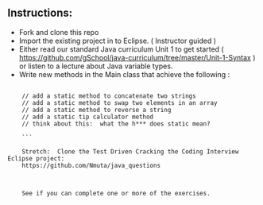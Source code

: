 ## Instructions: 

* Fork and clone this repo
* Import the existing project in to Eclipse. ( Instructor guided ) 
* Either read our standard Java curriculum Unit 1 to get started ( https://github.com/gSchool/java-curriculum/tree/master/Unit-1-Syntax ) or listen to a lecture about Java variable types. 
* Write new methods in the Main class that achieve the following : 

```

	// add a static method to concatenate two strings
	// add a static method to swap two elements in an array
	// add a static method to reverse a string
	// add a static tip calculator method
	// think about this:  what the h*** does static mean?  
	
	```
	
	Stretch:  Clone the Test Driven Cracking the Coding Interview Eclipse project:
	https://github.com/Nmuta/java_questions
	
	
	
	See if you can complete one or more of the exercises. 
